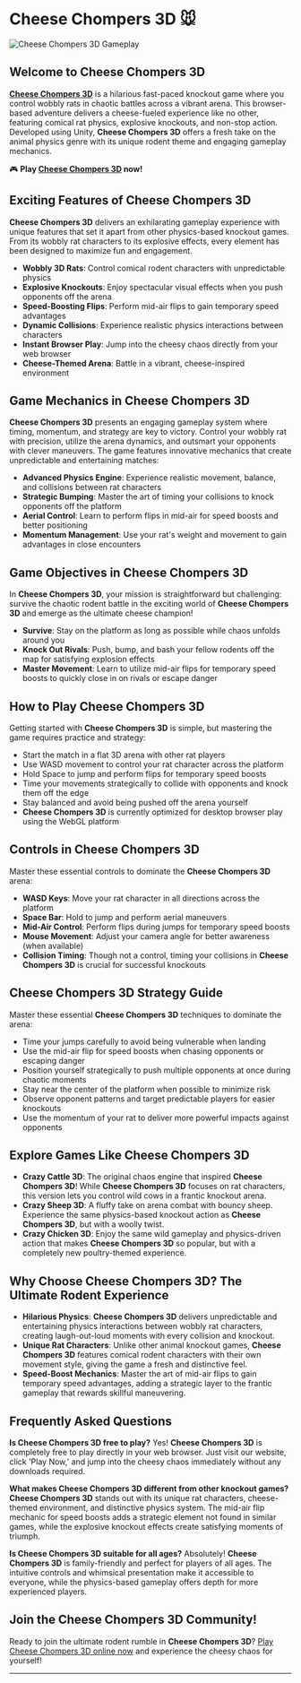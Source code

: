 # Cheese Chompers 3D 🐭

![Cheese Chompers 3D Gameplay](https://cheesechompers3d.net/images/cheese-chompers-3d.webp)

## Welcome to Cheese Chompers 3D

**[Cheese Chompers 3D](https://cheesechompers3d.net)** is a hilarious fast-paced knockout game where you control wobbly rats in chaotic battles across a vibrant arena. This browser-based adventure delivers a cheese-fueled experience like no other, featuring comical rat physics, explosive knockouts, and non-stop action. Developed using Unity, **Cheese Chompers 3D** offers a fresh take on the animal physics genre with its unique rodent theme and engaging gameplay mechanics.

🎮 **Play [Cheese Chompers 3D](https://cheesechompers3d.net) now!**

## Exciting Features of Cheese Chompers 3D

**Cheese Chompers 3D** delivers an exhilarating gameplay experience with unique features that set it apart from other physics-based knockout games. From its wobbly rat characters to its explosive effects, every element has been designed to maximize fun and engagement.

- **Wobbly 3D Rats**: Control comical rodent characters with unpredictable physics
- **Explosive Knockouts**: Enjoy spectacular visual effects when you push opponents off the arena
- **Speed-Boosting Flips**: Perform mid-air flips to gain temporary speed advantages
- **Dynamic Collisions**: Experience realistic physics interactions between characters
- **Instant Browser Play**: Jump into the cheesy chaos directly from your web browser
- **Cheese-Themed Arena**: Battle in a vibrant, cheese-inspired environment

## Game Mechanics in Cheese Chompers 3D

**Cheese Chompers 3D** presents an engaging gameplay system where timing, momentum, and strategy are key to victory. Control your wobbly rat with precision, utilize the arena dynamics, and outsmart your opponents with clever maneuvers. The game features innovative mechanics that create unpredictable and entertaining matches:

- **Advanced Physics Engine**: Experience realistic movement, balance, and collisions between rat characters
- **Strategic Bumping**: Master the art of timing your collisions to knock opponents off the platform
- **Aerial Control**: Learn to perform flips in mid-air for speed boosts and better positioning
- **Momentum Management**: Use your rat's weight and movement to gain advantages in close encounters

## Game Objectives in Cheese Chompers 3D

In **Cheese Chompers 3D**, your mission is straightforward but challenging: survive the chaotic rodent battle in the exciting world of **Cheese Chompers 3D** and emerge as the ultimate cheese champion!

- **Survive**: Stay on the platform as long as possible while chaos unfolds around you
- **Knock Out Rivals**: Push, bump, and bash your fellow rodents off the map for satisfying explosion effects
- **Master Movement**: Learn to utilize mid-air flips for temporary speed boosts to quickly close in on rivals or escape danger

## How to Play Cheese Chompers 3D

Getting started with **Cheese Chompers 3D** is simple, but mastering the game requires practice and strategy:

- Start the match in a flat 3D arena with other rat players
- Use WASD movement to control your rat character across the platform
- Hold Space to jump and perform flips for temporary speed boosts
- Time your movements strategically to collide with opponents and knock them off the edge
- Stay balanced and avoid being pushed off the arena yourself
- **Cheese Chompers 3D** is currently optimized for desktop browser play using the WebGL platform

## Controls in Cheese Chompers 3D

Master these essential controls to dominate the **Cheese Chompers 3D** arena:

- **WASD Keys**: Move your rat character in all directions across the platform
- **Space Bar**: Hold to jump and perform aerial maneuvers
- **Mid-Air Control**: Perform flips during jumps for temporary speed boosts
- **Mouse Movement**: Adjust your camera angle for better awareness (when available)
- **Collision Timing**: Though not a control, timing your collisions in **Cheese Chompers 3D** is crucial for successful knockouts

## Cheese Chompers 3D Strategy Guide

Master these essential **Cheese Chompers 3D** techniques to dominate the arena:

- Time your jumps carefully to avoid being vulnerable when landing
- Use the mid-air flip for speed boosts when chasing opponents or escaping danger
- Position yourself strategically to push multiple opponents at once during chaotic moments
- Stay near the center of the platform when possible to minimize risk
- Observe opponent patterns and target predictable players for easier knockouts
- Use the momentum of your rat to deliver more powerful impacts against opponents

## Explore Games Like Cheese Chompers 3D

- **Crazy Cattle 3D**: The original chaos engine that inspired **Cheese Chompers 3D**! While **Cheese Chompers 3D** focuses on rat characters, this version lets you control wild cows in a frantic knockout arena.
- **Crazy Sheep 3D**: A fluffy take on arena combat with bouncy sheep. Experience the same physics-based knockout action as **Cheese Chompers 3D**, but with a woolly twist.
- **Crazy Chicken 3D**: Enjoy the same wild gameplay and physics-driven action that makes **Cheese Chompers 3D** so popular, but with a completely new poultry-themed experience.

## Why Choose Cheese Chompers 3D? The Ultimate Rodent Experience

- **Hilarious Physics**: **Cheese Chompers 3D** delivers unpredictable and entertaining physics interactions between wobbly rat characters, creating laugh-out-loud moments with every collision and knockout.
- **Unique Rat Characters**: Unlike other animal knockout games, **Cheese Chompers 3D** features comical rodent characters with their own movement style, giving the game a fresh and distinctive feel.
- **Speed-Boost Mechanics**: Master the art of mid-air flips to gain temporary speed advantages, adding a strategic layer to the frantic gameplay that rewards skillful maneuvering.

## Frequently Asked Questions

**Is Cheese Chompers 3D free to play?**
Yes! **Cheese Chompers 3D** is completely free to play directly in your web browser. Just visit our website, click 'Play Now,' and jump into the cheesy chaos immediately without any downloads required.

**What makes Cheese Chompers 3D different from other knockout games?**
**Cheese Chompers 3D** stands out with its unique rat characters, cheese-themed environment, and distinctive physics system. The mid-air flip mechanic for speed boosts adds a strategic element not found in similar games, while the explosive knockout effects create satisfying moments of triumph.

**Is Cheese Chompers 3D suitable for all ages?**
Absolutely! **Cheese Chompers 3D** is family-friendly and perfect for players of all ages. The intuitive controls and whimsical presentation make it accessible to everyone, while the physics-based gameplay offers depth for more experienced players.

## Join the Cheese Chompers 3D Community!

Ready to join the ultimate rodent rumble in **Cheese Chompers 3D**? [Play Cheese Chompers 3D online now](https://cheesechompers3d.net) and experience the cheesy chaos for yourself!

---

